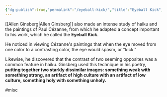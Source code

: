 ```yaml
---
{"dg-publish":true,"permalink":"/eyeball-kick/","title":"Eyeball Kick","tags":["misc"],"created":"2023-04-10","updated":""}
---
```





[[Allen Ginsberg\|Allen Ginsberg]] also made an intense study of haiku and the paintings of Paul Cézanne, from which he adapted a concept important to his work, which he called the **Eyeball Kick**. 

He noticed in viewing Cézanne's paintings that when the eye moved from one color to a contrasting color, the eye would spasm, or "kick." 

Likewise, he discovered that the contrast of two seeming opposites was a common feature in haiku. Ginsberg used this technique in his poetry, **putting together two starkly dissimilar images: something weak with something strong, an artifact of high culture with an artifact of low culture, something holy with something unholy.**

#misc 